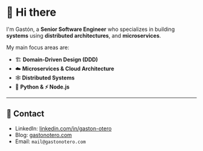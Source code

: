 # 👋 Hi there

I'm Gastón, a **Senior Software Engineer** who specializes in building **systems** using **distributed architectures**, and **microservices**. 

My main focus areas are:

- 🏗️ **Domain-Driven Design (DDD)**
- ☁️ **Microservices & Cloud Architecture**
- 🕸️ **Distributed Systems**
- 🐍 **Python & ⚡ Node.js**

---

## 📡 Contact

- LinkedIn: [linkedin.com/in/gaston-otero](https://www.linkedin.com/in/gaston-otero/)
- Blog: [gastonotero.com](https://gastonotero.com)
- Email: `mail@gastonotero.com`
